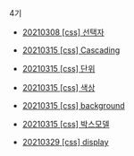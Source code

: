 4기

- [20210308 [css] 선택자](https://velog.io/@younoah/css-%EC%84%A0%ED%83%9D%EC%9E%90)
- [20210315 [css] Cascading](https://velog.io/@younoah/css-Cascading)
- [20210315 [css] 단위](https://velog.io/@younoah/css-%EB%8B%A8%EC%9C%84)
- [20210315 [css] 색상](https://velog.io/@younoah/css-color)
- [20210315 [css] background](https://velog.io/@younoah/css-background)
- [20210315 [css] 박스모델](https://velog.io/@younoah/css-boxmodel)

- [20210329 [css] display](https://velog.io/@younoah/css-display)

